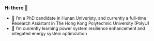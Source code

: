 ### Hi there 👋

- 🔭 I’m a PhD candidate in Hunan Univeristy, and currently a full-time Research Assistant in The Hong Kong Polytechnic University (PolyU)
- 🌱 I’m currently learning power system resilience enhancement and integated energy system optimization

<!--
**sometimesstudy/sometimesstudy** is a ✨ _special_ ✨ repository because its `README.md` (this file) appears on your GitHub profile.

Here are some ideas to get you started:

- 🔭 I’m currently a temporally full-time research assistant
- 🌱 I’m currently learning ...
- 👯 I’m looking to collaborate on ...
- 🤔 I’m looking for help with ...
- 💬 Ask me about ...
- 📫 How to reach me: ...
- 😄 Pronouns: ...
- ⚡ Fun fact: ...
-->
